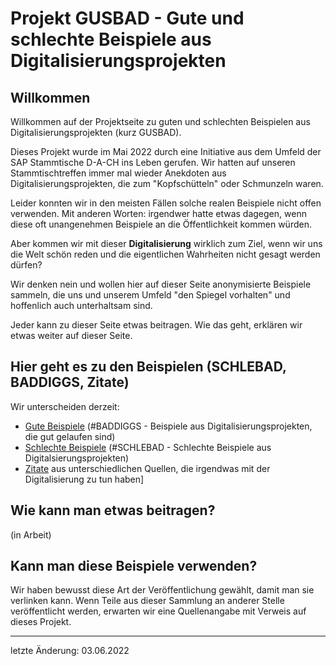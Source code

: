 # Projekt GUSBAD - Gute und schlechte Beispiele aus Digitalisierungsprojekten
## Willkommen
Willkommen auf der Projektseite zu guten und schlechten Beispielen aus Digitalisierungsprojekten (kurz GUSBAD). 

Dieses Projekt wurde im Mai 2022 durch eine Initiative aus dem Umfeld der SAP Stammtische D-A-CH ins Leben gerufen. Wir hatten auf unseren Stammtischtreffen immer mal wieder Anekdoten aus Digitalisierungsprojekten, die zum "Kopfschütteln" oder Schmunzeln waren. 

Leider konnten wir in den meisten Fällen solche realen Beispiele nicht offen verwenden. Mit anderen Worten: irgendwer hatte etwas dagegen, wenn diese oft unangenehmen Beispiele an die Öffentlichkeit kommen würden. 

Aber kommen wir mit dieser **Digitalisierung** wirklich zum Ziel, wenn wir uns die Welt schön reden und die eigentlichen Wahrheiten nicht gesagt werden dürfen?

Wir denken nein und wollen hier auf dieser Seite anonymisierte Beispiele sammeln, die uns und unserem Umfeld "den Spiegel vorhalten" und hoffenlich auch unterhaltsam sind. 

Jeder kann zu dieser Seite etwas beitragen. Wie das geht, erklären wir etwas weiter auf dieser Seite.   

## Hier geht es zu den Beispielen (SCHLEBAD, BADDIGGS, Zitate) 

Wir unterscheiden derzeit:
- [Gute Beispiele](baddiggs\BADDIGS.md) (#BADDIGGS - Beispiele aus Digitalisierungsprojekten, die gut gelaufen sind)
- [Schlechte Beispiele](schlebad\SCHLEBAD.md) (#SCHLEBAD - Schlechte Beispiele aus Digitalsierungsprojekten)
- [Zitate](zitate\ZITATE.md) aus unterschiedlichen Quellen, die irgendwas mit der Digitalisierung zu tun haben]

## Wie kann man etwas beitragen?
(in Arbeit)

## Kann man diese Beispiele verwenden?

Wir haben bewusst diese Art der Veröffentlichung gewählt, damit man sie verlinken kann. Wenn Teile aus dieser Sammlung an anderer Stelle veröffentlicht werden, erwarten wir eine Quellenangabe mit Verweis auf dieses Projekt.

---
letzte Änderung: 03.06.2022